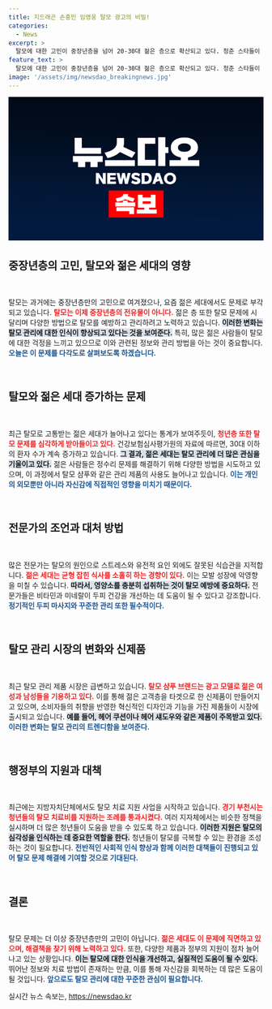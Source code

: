 ```yaml
---
title: 지드래곤 손흥민 임영웅 탈모 광고의 비밀!
categories:
  - News
excerpt: >
  탈모에 대한 고민이 중장년층을 넘어 20-30대 젊은 층으로 확산되고 있다. 청춘 스타들이 샴푸 광고에 등장하며, 탈모를 숨기기 위한 샤이 탈모인들이 늘어나고 있다. 이들의 고백과 고민을 담은 이야기가 주목받고 있다.
feature_text: >
  탈모에 대한 고민이 중장년층을 넘어 20-30대 젊은 층으로 확산되고 있다. 청춘 스타들이 샴푸 광고에 등장하며, 탈모를 숨기기 위한 샤이 탈모인들이 늘어나고 있다. 이들의 고백과 고민을 담은 이야기가 주목받고 있다.
image: '/assets/img/newsdao_breakingnews.jpg'
---
```


<p><img src="/assets/img/newsdao_breakingnews.jpg" alt="implanttips 속보" /></p>

<h2 data-ke-size="size26">중장년층의 고민, 탈모와 젊은 세대의 영향</h2>

<p data-ke-size="size16">&nbsp;</p>  

<p>탈모는 과거에는 중장년층만의 고민으로 여겨졌으나, 요즘 젊은 세대에서도 문제로 부각되고 있습니다. <b><span style="color: #ee2323;">탈모는 이제 중장년층의 전유물이 아니다.</span></b> 젊은 층 또한 탈모 문제에 시달리며 다양한 방법으로 탈모를 예방하고 관리하려고 노력하고 있습니다. <b><span style="background-color: #21538527;">이러한 변화는 탈모 관리에 대한 인식이 향상되고 있다는 것을 보여준다.</span></b> 특히, 많은 젊은 사람들이 탈모에 대한 걱정을 느끼고 있으므로 이와 관련된 정보와 관리 방법을 아는 것이 중요합니다. <b><span style="color: #1a5490;">오늘은 이 문제를 다각도로 살펴보도록 하겠습니다.</span></b></p>

<p data-ke-size="size16">&nbsp;</p>  

<h2 data-ke-size="size26">탈모와 젊은 세대 증가하는 문제</h2>

<p data-ke-size="size16">&nbsp;</p>  

<p>최근 탈모로 고통받는 젊은 세대가 늘어나고 있다는 통계가 보여주듯이, <b><span style="color: #ee2323;">청년층 또한 탈모 문제를 심각하게 받아들이고 있다.</span></b> 건강보험심사평가원의 자료에 따르면, 30대 이하의 환자 수가 계속 증가하고 있습니다. <b><span style="background-color: #21538527;">그 결과, 젊은 세대는 탈모 관리에 더 많은 관심을 기울이고 있다.</span></b> 젊은 사람들은 정수리 문제를 해결하기 위해 다양한 방법을 시도하고 있으며, 이 과정에서 탈모 샴푸와 같은 관리 제품의 사용도 늘어나고 있습니다. <b><span style="color: #1a5490;">이는 개인의 외모뿐만 아니라 자신감에 직접적인 영향을 미치기 때문이다.</span></b></p>

<p data-ke-size="size16">&nbsp;</p>  

<h2 data-ke-size="size26">전문가의 조언과 대처 방법</h2>

<p data-ke-size="size16">&nbsp;</p>  

<p>많은 전문가는 탈모의 원인으로 스트레스와 유전적 요인 외에도 잘못된 식습관을 지적합니다. <b><span style="color: #ee2323;">젊은 세대는 균형 잡힌 식사를 소홀히 하는 경향이 있다.</span></b> 이는 모발 성장에 악영향을 미칠 수 있습니다. <b><span style="background-color: #21538527;">따라서, 영양소를 충분히 섭취하는 것이 탈모 예방에 중요하다.</span></b> 전문가들은 비타민과 미네랄이 두피 건강을 개선하는 데 도움이 될 수 있다고 강조합니다. <b><span style="color: #1a5490;">정기적인 두피 마사지와 꾸준한 관리 또한 필수적이다.</span></b></p>

<p data-ke-size="size16">&nbsp;</p>  

<h2 data-ke-size="size26">탈모 관리 시장의 변화와 신제품</h2>

<p data-ke-size="size16">&nbsp;</p>  

<p>최근 탈모 관리 제품 시장은 급변하고 있습니다. <b><span style="color: #ee2323;">탈모 샴푸 브랜드는 광고 모델로 젊은 여성과 남성들을 기용하고 있다.</span></b> 이를 통해 젊은 고객층을 타겟으로 한 신제품이 만들어지고 있으며, 소비자들의 취향을 반영한 혁신적인 디자인과 기능을 가진 제품들이 시장에 출시되고 있습니다. <b><span style="background-color: #21538527;">예를 들어, 헤어 쿠션이나 헤어 섀도우와 같은 제품이 주목받고 있다.</span></b> <b><span style="color: #1a5490;">이러한 변화는 탈모 관리의 트렌디함을 보여준다.</span></b> </p>

<p data-ke-size="size16">&nbsp;</p>  

<h2 data-ke-size="size26">행정부의 지원과 대책</h2>

<p data-ke-size="size16">&nbsp;</p>  

<p>최근에는 지방자치단체에서도 탈모 치료 지원 사업을 시작하고 있습니다. <b><span style="color: #ee2323;">경기 부천시는 청년들의 탈모 치료비를 지원하는 조례를 통과시켰다.</span></b> 여러 지자체에서는 비슷한 정책을 실시하며 더 많은 청년들이 도움을 받을 수 있도록 하고 있습니다. <b><span style="background-color: #21538527;">이러한 지원은 탈모의 심각성을 인식하는 데 중요한 역할을 한다.</span></b> 청년들이 탈모를 극복할 수 있는 환경을 조성하는 것이 필요합니다. <b><span style="color: #1a5490;">전반적인 사회적 인식 향상과 함께 이러한 대책들이 진행되고 있어 탈모 문제 해결에 기여할 것으로 기대된다.</span></b></p>

<p data-ke-size="size16">&nbsp;</p>  

<h2 data-ke-size="size26">결론</h2>

<p data-ke-size="size16">&nbsp;</p>  

<p>탈모 문제는 더 이상 중장년층만의 고민이 아닙니다. <b><span style="color: #ee2323;">젊은 세대도 이 문제에 직면하고 있으며, 해결책을 찾기 위해 노력하고 있다.</span></b> 또한, 다양한 제품과 정부의 지원이 점차 늘어나고 있는 상황입니다. <b><span style="background-color: #21538527;">이는 탈모에 대한 인식을 개선하고, 실질적인 도움이 될 수 있다.</span></b> 뛰어난 정보와 치료 방법이 존재하는 만큼, 이를 통해 자신감을 회복하는 데 많은 도움이 될 것입니다. <b><span style="color: #1a5490;">앞으로도 탈모 관리에 대한 꾸준한 관심이 필요합니다.</span></b></p>
실시간 뉴스 속보는, <a href="https://newsdao.kr" rel="dofollow">https://newsdao.kr</a>


